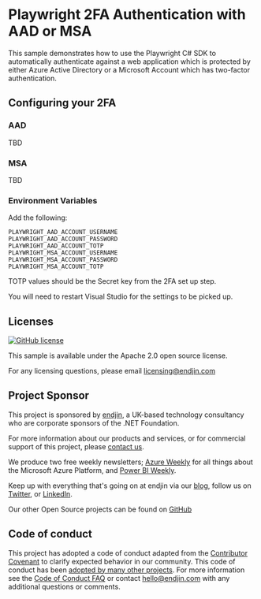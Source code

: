 # Playwright 2FA Authentication with AAD or MSA

This sample demonstrates how to use the Playwright C# SDK to automatically authenticate against a web application which is protected by either Azure Active Directory or a Microsoft Account which has two-factor authentication.

## Configuring your 2FA

### AAD

TBD

### MSA

TBD

### Environment Variables

Add the following:

```
PLAYWRIGHT_AAD_ACCOUNT_USERNAME
PLAYWRIGHT_AAD_ACCOUNT_PASSWORD
PLAYWRIGHT_AAD_ACCOUNT_TOTP
PLAYWRIGHT_MSA_ACCOUNT_USERNAME
PLAYWRIGHT_MSA_ACCOUNT_PASSWORD
PLAYWRIGHT_MSA_ACCOUNT_TOTP
```

TOTP values should be the Secret key from the 2FA set up step.

You will need to restart Visual Studio for the settings to be picked up.

## Licenses

[![GitHub license](https://img.shields.io/badge/License-Apache%202-blue.svg)](https://raw.githubusercontent.com/endjin/playwright-two-factor-auth-csharp/main/LICENSE)

This sample is available under the Apache 2.0 open source license.

For any licensing questions, please email [&#108;&#105;&#99;&#101;&#110;&#115;&#105;&#110;&#103;&#64;&#101;&#110;&#100;&#106;&#105;&#110;&#46;&#99;&#111;&#109;](&#109;&#97;&#105;&#108;&#116;&#111;&#58;&#108;&#105;&#99;&#101;&#110;&#115;&#105;&#110;&#103;&#64;&#101;&#110;&#100;&#106;&#105;&#110;&#46;&#99;&#111;&#109;)

## Project Sponsor

This project is sponsored by [endjin](https://endjin.com), a UK-based technology consultancy who are corporate sponsors of the .NET Foundation.

For more information about our products and services, or for commercial support of this project, please [contact us](https://endjin.com/contact-us). 

We produce two free weekly newsletters; [Azure Weekly](https://azureweekly.info) for all things about the Microsoft Azure Platform, and [Power BI Weekly](https://powerbiweekly.info).

Keep up with everything that's going on at endjin via our [blog](https://blogs.endjin.com/), follow us on [Twitter](https://twitter.com/endjin), or [LinkedIn](https://www.linkedin.com/company/1671851/).

Our other Open Source projects can be found on [GitHub](https://github.com/endjin)

## Code of conduct

This project has adopted a code of conduct adapted from the [Contributor Covenant](http://contributor-covenant.org/) to clarify expected behavior in our community. This code of conduct has been [adopted by many other projects](http://contributor-covenant.org/adopters/). For more information see the [Code of Conduct FAQ](https://opensource.microsoft.com/codeofconduct/faq/) or contact [&#104;&#101;&#108;&#108;&#111;&#064;&#101;&#110;&#100;&#106;&#105;&#110;&#046;&#099;&#111;&#109;](&#109;&#097;&#105;&#108;&#116;&#111;:&#104;&#101;&#108;&#108;&#111;&#064;&#101;&#110;&#100;&#106;&#105;&#110;&#046;&#099;&#111;&#109;) with any additional questions or comments.